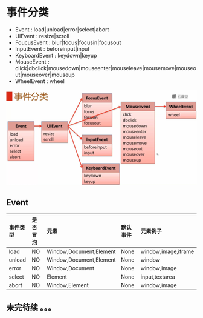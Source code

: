 # 事件分类

* Event : load\|unload\|error\|select\|abort
* UIEvent : resize\|scroll
* FoucusEvent : blur\|focus\|focusin\|focusout
* InputEvent : beforeinput\|input
* KeyboardEvent : keydown\|keyup
* MouseEvent : click\|dbclick\|mousedown\|mouseenter\|mouseleave\|mousemove\|mouseout\|mouseover\|mouseup
* WheelEvent : wheel

![](../../.gitbook/assets/event_all.jpg)

## Event

| 事件类型 | 是否冒泡 | 元素 | 默认事件 | 元素例子 |
| :--- | :--- | :--- | :--- | :--- |
| load | NO | Window,Document,Element | None | window,image,iframe |
| unload | NO | Window,Document,Element | None | window |
| error | NO | Window,Document | None | window,image |
| select | NO | Element | None | input,textarea |
| abort | NO | Window,Element | None | window,image |

## 未完待续 。。。

